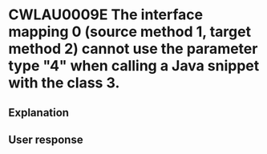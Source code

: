 # CWLAU0009E The interface mapping 0 (source method 1, target method 2) cannot use the parameter type "4" when calling a Java snippet with the class 3.

## Explanation

## User response